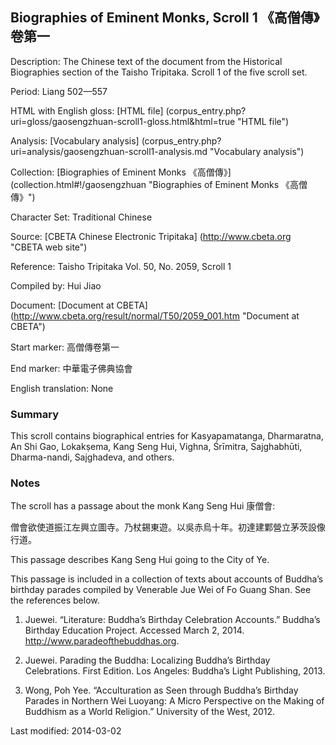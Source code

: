 ##  Biographies of Eminent Monks, Scroll 1 《高僧傳》卷第一

Description: The Chinese text of the document from the Historical Biographies section of the Taisho Tripitaka. Scroll 1 of the five scroll set.

Period: Liang 502—557

HTML with English gloss: [HTML file] (corpus_entry.php?uri=gloss/gaosengzhuan-scroll1-gloss.html&html=true "HTML file")

Analysis: [Vocabulary analysis] (corpus_entry.php?uri=analysis/gaosengzhuan-scroll1-analysis.md "Vocabulary analysis")

Collection: [Biographies of Eminent Monks 《高僧傳》] (collection.html#!/gaosengzhuan "Biographies of Eminent Monks 《高僧傳》")

Character Set: Traditional Chinese

Source: [CBETA Chinese Electronic Tripitaka] (http://www.cbeta.org "CBETA web site")

Reference: Taisho Tripitaka Vol. 50, No. 2059, Scroll 1

Compiled by: Hui Jiao

Document: [Document at CBETA] (http://www.cbeta.org/result/normal/T50/2059_001.htm "Document at CBETA")

Start marker: 高僧傳卷第一

End marker: 中華電子佛典協會

English	translation: None

### Summary
This scroll contains biographical entries for Kasyapamatanga, Dharmaratna, An Shi Gao, Lokakṣema, Kang Seng Hui, Vighna, Śrīmitra, Sajghabhūti, Dharma-nandi, Sajghadeva, and others.

### Notes
The scroll has a passage about the monk Kang Seng Hui 康僧會:

僧會欲使道振江左興立圖寺。乃杖錫東遊。以吳赤烏十年。初達建鄴營立茅茨設像行道。

This passage describes Kang Seng Hui going to the City of Ye.

This passage is included in a collection of texts about accounts of Buddha’s birthday parades compiled by Venerable Jue Wei of Fo Guang Shan. See the references below.

1. Juewei. “Literature: Buddha’s Birthday Celebration Accounts.” Buddha’s Birthday Education Project. Accessed March 2, 2014. <a href="http://www.paradeofthebuddhas.org">http://www.paradeofthebuddhas.org</a>.

2. Juewei. Parading the Buddha: Localizing Buddha’s Birthday Celebrations. First Edition. Los Angeles: Buddha’s Light Publishing, 2013.

3. Wong, Poh Yee. “Acculturation as Seen through Buddha’s Birthday Parades in Northern Wei Luoyang: A Micro Perspective on the Making of Buddhism as a World Religion.” University of the West, 2012.

Last modified: 2014-03-02
